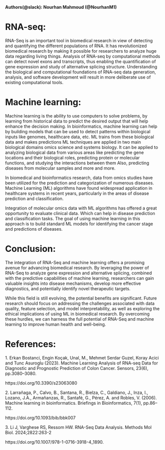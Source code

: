 **Authors(@slack): Nourhan Mahmoud (@NourhanM1)**

# **RNA-seq:**

RNA-Seq is an important tool in biomedical research in view of detecting and quantifying the different populations of RNA. It has revolutionized biomedical research by making it possible for researchers to analyze huge data regarding living things. Analysis of RNA-seq by computational methods can detect novel exons and transcripts, thus enabling the quantification of gene expression and study of alternative splicing structure. Understanding the biological and computational foundations of RNA-seq data generation, analysis, and software development will result in more deliberate use of existing computational tools.

# **Machine learning:**

Machine learning is the ability to use computers to solve problems, by learning from historical data to predict the desired output that will help enhance the decision making.  In bioinformatics, machine learning can help by building models that can be used to detect patterns within biological inputs like genomes, healthcare data, etc. ML trains from these biological data and makes predictions ML techniques are applied in two main biological domains omics science and systems biology. It can be applied to analyzing biological data from various areas like predicting the gene locations and their biological roles, predicting protein or molecular functions, and studying the interactions between them Also, predicting diseases from molecular samples and more and more.

In biomedical and bioinformatics research, data from omics studies have been utilized for the prediction and categorization of numerous diseases. Machine Learning (ML) algorithms have found widespread application in healthcare systems in recent years, particularly in the areas of disease prediction and classification.

Integration of molecular omics data with ML algorithms has offered a great opportunity to evaluate clinical data. Which can help in disease prediction and classification tasks. The goal of using machine learning in this approach is to build standard ML models for identifying the cancer stage and predictions of diseases.

# **Conclusion:**

The integration of RNA-Seq and machine learning offers a promising avenue for advancing biomedical research. By leveraging the power of RNA-Seq to analyze gene expression and alternative splicing, combined with the predictive capabilities of machine learning, researchers can gain valuable insights into disease mechanisms, develop more effective diagnostics, and potentially identify novel therapeutic targets.

While this field is still evolving, the potential benefits are significant. Future research should focus on addressing the challenges associated with data quality, feature selection, and model interpretability, as well as exploring the ethical implications of using ML in biomedical research. By overcoming these hurdles, we can harness the full potential of RNA-Seq and machine learning to improve human health and well-being.

# **References:**

<!--[if !supportLists]-->1.     <!--[endif]-->Erkan Bostanci, Engin Koçak, Unal, M., Mehmet Serdar Guzel, Koray Acici and Tunc Asuroglu (2023). Machine Learning Analysis of RNA-seq Data for Diagnostic and Prognostic Prediction of Colon Cancer. Sensors, 23(6), pp.3080–3080.

https\://doi.org/10.3390/s23063080

<!--[if !supportLists]-->2.     <!--[endif]--> Larrañaga, P., Calvo, B., Santana, R., Bielza, C., Galdiano, J., Inza, I., Lozano, J.A., Armañanzas, R., Santafé, G., Pérez, A. and Robles, V. (2006). Machine learning in bioinformatics. Briefings in Bioinformatics, 7(1), pp.86–112. 

https\://doi.org/10.1093/bib/bbk007

<!--[if !supportLists]-->3.     <!--[endif]-->Li J, Varghese RS, Ressom HW. RNA-Seq Data Analysis. Methods Mol Biol. 2024;2822:263-2&#x20;

https\://doi.org/10.1007/978-1-0716-3918-4\_1890. 
